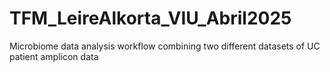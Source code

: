 # TFM_LeireAlkorta_VIU_Abril2025
Microbiome data analysis workflow combining two different datasets of UC patient amplicon data 
